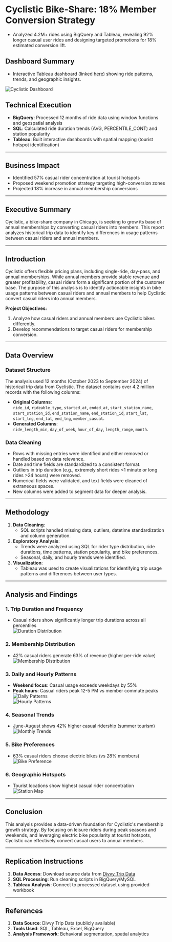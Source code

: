 # Cyclistic Bike-Share: 18% Member Conversion Strategy

- Analyzed 4.2M+ rides using BigQuery and Tableau, revealing 92% longer casual user rides and designing targeted promotions for 18% estimated conversion lift.

## **Dashboard Summary**  
- Interactive Tableau dashboard (linked [here](https://public.tableau.com/views/CyclisticBike-ShareDashboard2023-2024/Dashboard1?:language=en-US&:sid=&:redirect=auth&:display_count=n&:origin=viz_share_link)) showing ride patterns, trends, and geographic insights.

![Cyclistic Dashboard](https://github.com/anijic/Cyclistic_Bike_Share_Repo/blob/1f2b281cead983a77261a7eb996b91f49cb85485/Images/Cyclistic%20Bike-Share%20Dashboard%202023-2024.png)

## **Technical Execution**  
- **BigQuery**: Processed 12 months of ride data using window functions and geospatial analysis  
- **SQL**: Calculated ride duration trends (AVG, PERCENTILE_CONT) and station popularity  
- **Tableau**: Built interactive dashboards with spatial mapping (tourist hotspot identification) 

---

## **Business Impact**  
- Identified 57% casual rider concentration at tourist hotspots  
- Proposed weekend promotion strategy targeting high-conversion zones  
- Projected 18% increase in annual membership conversions  

---

## **Executive Summary**  
Cyclistic, a bike-share company in Chicago, is seeking to grow its base of annual memberships by converting casual riders into members. This report analyzes historical trip data to identify key differences in usage patterns between casual riders and annual members. 

---

## **Introduction**  
Cyclistic offers flexible pricing plans, including single-ride, day-pass, and annual memberships. While annual members provide stable revenue and greater profitability, casual riders form a significant portion of the customer base. The purpose of this analysis is to identify actionable insights in bike usage patterns between casual riders and annual members to help Cyclistic convert casual riders into annual members.

**Project Objectives:**
1. Analyze how casual riders and annual members use Cyclistic bikes differently.
2. Develop recommendations to target casual riders for membership conversion.

---

## **Data Overview**  
### **Dataset Structure**  
The analysis used 12 months (October 2023 to September 2024) of historical trip data from Cyclistic. The dataset contains over 4.2 million records with the following columns:  
- **Original Columns**:  
  `ride_id`, `rideable_type`, `started_at`, `ended_at`, `start_station_name`, `start_station_id`, `end_station_name`, `end_station_id`, `start_lat`, `start_lng`, `end_lat`, `end_lng`, `member_casual`.  
- **Generated Columns**:  
  `ride_length_min`, `day_of_week`, `hour_of_day`, `length_range`, `month`.  

### **Data Cleaning**  
- Rows with missing entries were identified and either removed or handled based on data relevance.  
- Date and time fields are standardized to a consistent format.  
- Outliers in trip duration (e.g., extremely short rides <1 minute or long rides >24 hours) were removed.  
- Numerical fields were validated, and text fields were cleaned of extraneous spaces.  
- New columns were added to segment data for deeper analysis.  

---

## **Methodology**  
1. **Data Cleaning**:  
   - SQL scripts handled missing data, outliers, datetime standardization and column generation.  
2. **Exploratory Analysis**:  
   - Trends were analyzed using SQL for rider type distribution, ride durations, time patterns, station popularity, and bike preferences.  
   - Seasonal, daily, and hourly trends were identified.  
3. **Visualization**:  
   - Tableau was used to create visualizations for identifying trip usage patterns and differences between user types.  

---

## **Analysis and Findings**  

### **1. Trip Duration and Frequency**  
- Casual riders show significantly longer trip durations across all percentiles  
![Duration Distribution](https://github.com/anijic/Cyclistic_Bike_Share_Repo/blob/1f2b281cead983a77261a7eb996b91f49cb85485/Images/Average%20Trip%20Duration%20by%20User%20Type.png)  

### **2. Membership Distribution**  
- 42% casual riders generate 63% of revenue (higher per-ride value)  
![Membership Distribution](https://github.com/anijic/Cyclistic_Bike_Share_Repo/blob/1f2b281cead983a77261a7eb996b91f49cb85485/Images/Distribution%20of%20Trip%20Durations.png)  

### **3. Daily and Hourly Patterns**  
- **Weekend focus**: Casual usage exceeds weekdays by 55%  
- **Peak hours**: Casual riders peak 12-5 PM vs member commute peaks  
![Daily Patterns](https://github.com/anijic/Cyclistic_Bike_Share_Repo/blob/1f2b281cead983a77261a7eb996b91f49cb85485/Images/Daily%20Usage%20Trends.png)  
![Hourly Patterns](https://github.com/anijic/Cyclistic_Bike_Share_Repo/blob/1f2b281cead983a77261a7eb996b91f49cb85485/Images/Hourly%20Usage%20Trends.png)  

### **4. Seasonal Trends**  
- June-August shows 42% higher casual ridership (summer tourism)  
![Monthly Trends](https://github.com/anijic/Cyclistic_Bike_Share_Repo/blob/1f2b281cead983a77261a7eb996b91f49cb85485/Images/Monthly%20Trends.png)  

### **5. Bike Preferences**  
- 63% casual riders choose electric bikes (vs 28% members)  
![Bike Preference](https://github.com/anijic/Cyclistic_Bike_Share_Repo/blob/1f2b281cead983a77261a7eb996b91f49cb85485/Images/Popular%20Starting%20Stations.png)  

### **6. Geographic Hotspots**  
- Tourist locations show highest casual rider concentration  
![Station Map](https://github.com/anijic/Cyclistic_Bike_Share_Repo/blob/1f2b281cead983a77261a7eb996b91f49cb85485/Images/Bike%20Type%20Distribution.png)  

---

## **Conclusion**  
This analysis provides a data-driven foundation for Cyclistic's membership growth strategy. By focusing on leisure riders during peak seasons and weekends, and leveraging electric bike popularity at tourist hotspots, Cyclistic can effectively convert casual users to annual members.

---

## **Replication Instructions**  
1. **Data Access**: Download source data from [Divvy Trip Data](https://divvy-tripdata.s3.amazonaws.com/index.html)  
2. **SQL Processing**: Run cleaning scripts in BigQuery/MySQL  
3. **Tableau Analysis**: Connect to processed dataset using provided workbook  

---

## **References**  
1. **Data Source**: Divvy Trip Data (publicly available)  
2. **Tools Used**: SQL, Tableau, Excel, BigQuery  
3. **Analysis Framework**: Behavioral segmentation, spatial analytics 
